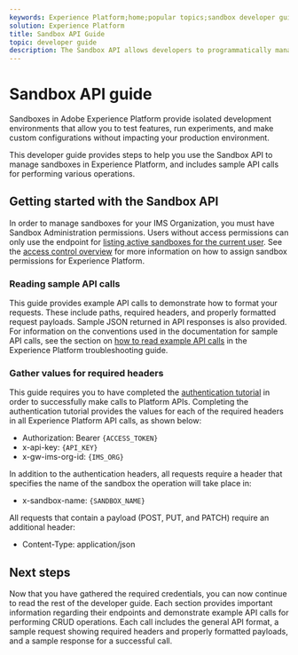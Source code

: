 ```yaml
---
keywords: Experience Platform;home;popular topics;sandbox developer guide
solution: Experience Platform
title: Sandbox API Guide
topic: developer guide
description: The Sandbox API allows developers to programmatically manage sandboxes in Adobe Experience Platform. Follow this guide to learn how to perform key operations using the API.
---
```


# Sandbox API guide

Sandboxes in Adobe Experience Platform provide isolated development environments that allow you to test features, run experiments, and make custom configurations without impacting your production environment.

This developer guide provides steps to help you use the Sandbox API to manage sandboxes in Experience Platform, and includes sample API calls for performing various operations.

## Getting started with the Sandbox API

In order to manage sandboxes for your IMS Organization, you must have Sandbox Administration permissions. Users without access permissions can only use the endpoint for [listing active sandboxes for the current user](./list-active-sandboxes.md). See the [access control overview](../../access-control/home.md) for more information on how to assign sandbox permissions for Experience Platform. 

### Reading sample API calls

This guide provides example API calls to demonstrate how to format your requests. These include paths, required headers, and properly formatted request payloads. Sample JSON returned in API responses is also provided. For information on the conventions used in the documentation for sample API calls, see the section on [how to read example API calls](../../landing/troubleshooting.md#how-do-i-format-an-api-request) in the Experience Platform troubleshooting guide.

### Gather values for required headers

This guide requires you to have completed the [authentication tutorial](https://www.adobe.com/go/platform-api-authentication-en) in order to successfully make calls to Platform APIs. Completing the authentication tutorial provides the values for each of the required headers in all Experience Platform API calls, as shown below:

* Authorization: Bearer `{ACCESS_TOKEN}`
* x-api-key: `{API_KEY}`
* x-gw-ims-org-id: `{IMS_ORG}`

In addition to the authentication headers, all requests require a header that specifies the name of the sandbox the operation will take place in:

* x-sandbox-name: `{SANDBOX_NAME}`

All requests that contain a payload (POST, PUT, and PATCH) require an additional header:

* Content-Type: application/json

## Next steps

Now that you have gathered the required credentials, you can now continue to read the rest of the developer guide. Each section provides important information regarding their endpoints and demonstrate example API calls for performing CRUD operations. Each call includes the general API format, a sample request showing required headers and properly formatted payloads, and a sample response for a successful call.